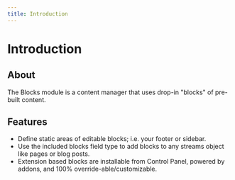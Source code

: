 ```yaml
---
title: Introduction
---
```


# Introduction

<div class="documentation__toc"></div>

## About

The Blocks module is a content manager that uses drop-in "blocks" of pre-built content.

## Features

- Define static areas of editable blocks; i.e. your footer or sidebar. 
- Use the included blocks field type to add blocks to any streams object like pages or blog posts.  
- Extension based blocks are installable from Control Panel, powered by addons, and 100% override-able/customizable.  
